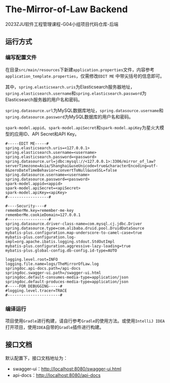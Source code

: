 # The-Mirror-of-Law Backend

2023ZJU软件工程管理课程-G04小组项目代码仓库-后端

## 运行方式

### 编写配置文件

在目录`src/main/resources`下新建`application.properties`文件，内容参考`application_template.properties`，仅需修改`EDIT ME`
中带尖括号的信息即可。

其中，`spring.elasticsearch.uris`为Elasticsearch服务器地址，`spring.elasticsearch.username`和`spring.elasticsearch.password`为Elasticsearch服务器的用户名和密码。

`spring.datasource.url`为MySQL数据库地址，`spring.datasource.username`和`spring.datasource.password`为MySQL数据库的用户名和密码。

`spark-model.appid`、`spark-model.apiSecret`和`spark-model.apiKey`为星火大模型的应用ID、API Secret和API Key。
```properties
#-----EDIT ME-----#
spring.elasticsearch.uris=<127.0.0.1>
spring.elasticsearch.username=<username>
spring.elasticsearch.password=<password>
spring.datasource.url=jdbc:mysql://<127.0.0.1>:3306/mirror_of_law?serverTimezone=Asia/Shanghai&useUnicode=true&characterEncoding=utf-8&zeroDateTimeBehavior=convertToNull&useSSL=false
spring.datasource.username=<username>
spring.datasource.password=<password>
spark-model.appid=<appid>
spark-model.apiSecret=<apiSecret>
spark-model.apiKey=<apiKey>
#------------------#

#----Security----#
rememberMe.key=remember-me-key
rememberMe.cookieDomain=127.0.0.1
#------------------#
spring.datasource.driver-class-name=com.mysql.cj.jdbc.Driver
spring.datasource.type=com.alibaba.druid.pool.DruidDataSource
mybatis-plus.configuration.map-underscore-to-camel-case=true
mybatis-plus.configuration.log-impl=org.apache.ibatis.logging.stdout.StdOutImpl
mybatis-plus.configuration.aggressive-lazy-loading=true
mybatis-plus.global-config.db-config.id-type=AUTO

logging.level.root=INFO
logging.file.name=logs/TheMirrorOfLaw.log
springdoc.api-docs.path=/api-docs
springdoc.swagger-ui.path=/swagger-ui.html
springdoc.default-consumes-media-type=application/json
springdoc.default-produces-media-type=application/json
#-----FOR DEBUGGING-----#
#logging.level.tracer=TRACE
#-----------------------#
```

### 编译运行

项目使用`Gradle`进行构建，请自行参考`Gradle`的使用方法。或使用`IntelliJ IDEA`打开项目，使用`IDEA`自带的`Gradle`插件进行构建。

## 接口文档

默认配置下，接口文档地址为：

- swagger-ui：[http://localhost:8080/swagger-ui.html](http://localhost:8080/swagger-ui.html)
- api-docs：[http://localhost:8080/api-docs](http://localhost:8080/api-docs)